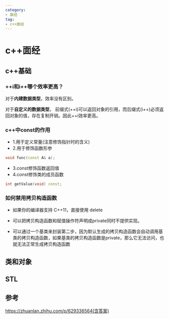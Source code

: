 ```yaml
---
category: 
- 面经
tag:
- c++面经
---
```



# c++面经

## c++基础

### ++i和i++哪个效率更高？

对于**内建数据类型**，效率没有区别。

对于**自定义的数据类型**， 前缀式(++i)可以返回对象的引用，而后缀式(i++)必须返回对象的值，存在复制开销。因此++i效率更高。


### c++中const的作用
- 1.用于定义常量(注意修饰指针时的含义)
- 2.用于修饰函数形参
```cpp
void func(const A& a);
```
- 3.const修饰函数返回值
- 4.const修饰类的成员函数
```cpp
int getValue(void) const;
```

### 如何禁用拷贝构造函数
- 如果你的编译器支持 C++11，直接使用 delete

- 可以把拷贝构造函数和赋值操作符声明成private同时不提供实现。

- 可以通过一个基类来封装第二步，因为默认生成的拷贝构造函数会自动调用基类的拷贝构造函数，如果基类的拷贝构造函数是private，那么它无法访问，也就无法正常生成拷贝构造函数


## 类和对象


## STL




## 参考

https://zhuanlan.zhihu.com/p/629336564(含答案)
